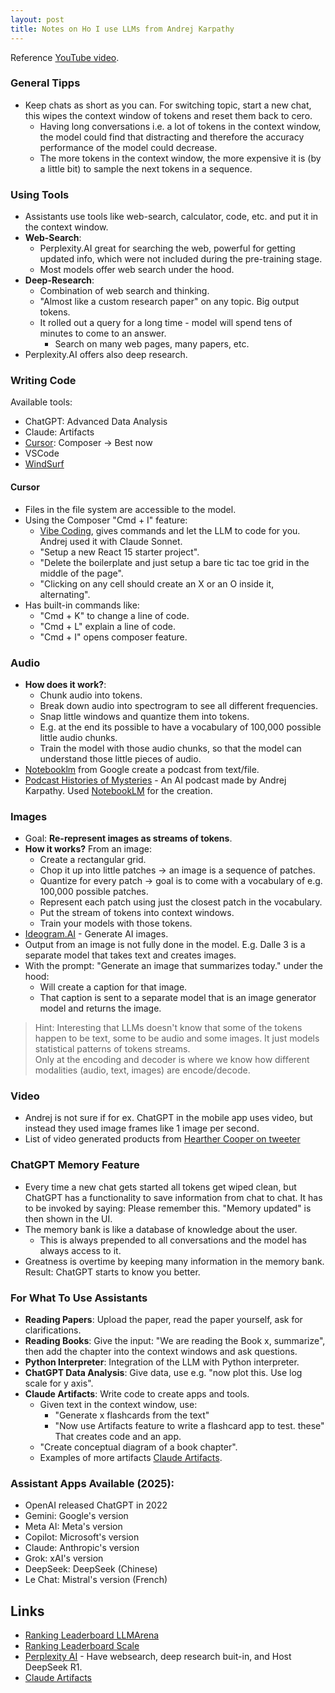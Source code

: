 ```yaml
---
layout: post
title: Notes on Ho I use LLMs from Andrej Karpathy
---
```


Reference [YouTube video](https://youtu.be/EWvNQjAaOHw).

### General Tipps

- Keep chats as short as you can. For switching topic, start a new chat, this wipes the context window of tokens and reset them back to cero.
  - Having long conversations i.e. a lot of tokens in the context window, the model could find that distracting and therefore the accuracy performance of the model could decrease.
  - The more tokens in the context window, the more expensive it is (by a little bit) to sample the next tokens in a sequence.

### Using Tools

- Assistants use tools like web-search, calculator, code, etc. and put it in the context window.
- **Web-Search**: 
  - Perplexity.AI great for searching the web, powerful for getting updated info, which were not included during the pre-training stage.
  - Most models offer web search under the hood.
- **Deep-Research**:
  - Combination of web search and thinking.
  - "Almost like a custom research paper" on any topic. Big output tokens.
  - It rolled out a query for a long time - model will spend tens of minutes to come to an answer.
    - Search on many web pages, many papers, etc.
 - Perplexity.AI offers also deep research.

### Writing Code

Available tools:  
- ChatGPT: Advanced Data Analysis
- Claude: Artifacts
- [Cursor](https://www.cursor.com): Composer -> Best now
- VSCode
- [WindSurf](https://windsurfai.org/de)

#### Cursor

- Files in the file system are accessible to the model. 
- Using the Composer "Cmd + I" feature:
    - [Vibe Coding](https://x.com/karpathy/status/1886192184808149383?ref_src=twsrc%5Etfw%7Ctwcamp%5Etweetembed%7Ctwterm%5E1886192184808149383%7Ctwgr%5E490b0284a84e4ff5fe331cdbc62dc7ef934899ad%7Ctwcon%5Es1_c10&ref_url=https%3A%2F%2Fresearch.aimultiple.com%2Fvibe-coding%2F), gives commands and let the LLM to code for you. Andrej used it with Claude Sonnet.
    - "Setup a new React 15 starter project".
    - "Delete the boilerplate and just setup a bare tic tac toe grid in the middle of the page".
    - "Clicking on any cell should create an X or an O inside it, alternating".
- Has built-in commands like:
    - "Cmd + K" to change a line of code.
    - "Cmd + L" explain a line of code.
    - "Cmd + I" opens composer feature.

### Audio

- **How does it work?**:
  - Chunk audio into tokens.
  - Break down audio into spectrogram to see all different frequencies.
  - Snap little windows and quantize them into tokens.
  - E.g. at the end its possible to have a vocabulary of 100,000 possible little audio chunks.
  - Train the model with those audio chunks, so that the model can understand those little pieces of audio.
- [Notebooklm](https://notebooklm.google.com/?pli=1) from Google create a podcast from text/file.
- [Podcast Histories of Mysteries](https://open.spotify.com/show/3K4LRyMCP44kBbiOziwJjb?si=8f6b81f7c7864f11&nd=1&dlsi=9c652091e8384690) - An AI podcast made by Andrej Karpathy. Used [NotebookLM](https://notebooklm.google.com) for the creation. 

### Images

- Goal: **Re-represent images as streams of tokens**.
- **How it works?** From an image:
  - Create a rectangular grid.
  - Chop it up into little patches -> an image is a sequence of patches.
  - Quantize for every patch -> goal is to come with a vocabulary of e.g. 100,000 possible patches.
  - Represent each patch using just the closest patch in the vocabulary.
  - Put the stream of tokens into context windows.
  - Train your models with those tokens.
- [Ideogram.AI](https://ideogram.ai/t/explore) - Generate AI images.
- Output from an image is not fully done in the model. E.g. Dalle 3 is a separate model that takes text and creates images.
- With the prompt: "Generate an image that summarizes today." under the hood:
  - Will create a caption for that image.
  - That caption is sent to a separate model that is an image generator model and returns the image.

> Hint: Interesting that LLMs doesn't know that some of the tokens happen to be text, some to be audio and some images. It just models statistical patterns of tokens streams.   
> Only at the encoding and decoder is where we know how different modalities (audio, text, images) are encode/decode.

### Video 

- Andrej is not sure if for ex. ChatGPT in the mobile app uses video, but instead they used image frames like 1 image per second.
- List of video generated products from [Hearther Cooper on tweeter](https://x.com/HBCoop_/status/1891525719290777696)

### ChatGPT Memory Feature

- Every time a new chat gets started all tokens get wiped clean, but ChatGPT has a functionality to save information from chat to chat. It has to be invoked by saying: Please remember this. "Memory updated" is then shown in the UI.
- The memory bank is like a database of knowledge about the user.
  - This is always prepended to all conversations and the model has always access to it.
- Greatness is overtime by keeping many information in the memory bank. Result: ChatGPT starts to know you better.

 ### For What To Use Assistants

 - **Reading Papers**: Upload the paper, read the paper yourself, ask for clarifications.
 - **Reading Books**: Give the input: "We are reading the Book x, summarize", then add the chapter into the context windows and ask questions.
 - **Python Interpreter**: Integration of the LLM with Python interpreter.
 - **ChatGPT Data Analysis**: Give data, use e.g. "now plot this. Use log scale for y axis".
 - **Claude Artifacts**: Write code to create apps and tools.
    - Given text in the context window, use:
        - "Generate x flashcards from the text"
        - "Now use Artifacts feature to write a flashcard app to test. these" That creates code and an app.
    - "Create conceptual diagram of a book chapter".
    - Examples of more artifacts [Claude Artifacts](https://claudeartifacts.com).

### Assistant Apps Available (2025): 

- OpenAI released ChatGPT in 2022
- Gemini: Google's version
- Meta AI: Meta's version
- Copilot: Microsoft's version
- Claude: Anthropic's version
- Grok: xAI's version
- DeepSeek: DeepSeek (Chinese)
- Le Chat: Mistral's version (French)

## Links

- [Ranking Leaderboard LLMArena](https://lmarena.ai/?leaderboard)
- [Ranking Leaderboard Scale](https://scale.com/leaderboard)
- [Perplexity AI](https://www.perplexity.ai) - Have websearch, deep research buit-in, and Host DeepSeek R1.
- [Claude Artifacts](https://claudeartifacts.com)